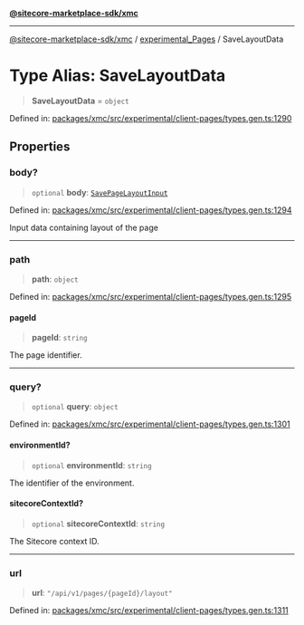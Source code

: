 [**@sitecore-marketplace-sdk/xmc**](../../../../README.md)

***

[@sitecore-marketplace-sdk/xmc](../../../../README.md) / [experimental\_Pages](../README.md) / SaveLayoutData

# Type Alias: SaveLayoutData

> **SaveLayoutData** = `object`

Defined in: [packages/xmc/src/experimental/client-pages/types.gen.ts:1290](https://github.com/Sitecore/marketplace-sdk/blob/main/packages/xmc/src/experimental/client-pages/types.gen.ts#L1290)

## Properties

### body?

> `optional` **body**: [`SavePageLayoutInput`](SavePageLayoutInput.md)

Defined in: [packages/xmc/src/experimental/client-pages/types.gen.ts:1294](https://github.com/Sitecore/marketplace-sdk/blob/main/packages/xmc/src/experimental/client-pages/types.gen.ts#L1294)

Input data containing layout of the page

***

### path

> **path**: `object`

Defined in: [packages/xmc/src/experimental/client-pages/types.gen.ts:1295](https://github.com/Sitecore/marketplace-sdk/blob/main/packages/xmc/src/experimental/client-pages/types.gen.ts#L1295)

#### pageId

> **pageId**: `string`

The page identifier.

***

### query?

> `optional` **query**: `object`

Defined in: [packages/xmc/src/experimental/client-pages/types.gen.ts:1301](https://github.com/Sitecore/marketplace-sdk/blob/main/packages/xmc/src/experimental/client-pages/types.gen.ts#L1301)

#### environmentId?

> `optional` **environmentId**: `string`

The identifier of the environment.

#### sitecoreContextId?

> `optional` **sitecoreContextId**: `string`

The Sitecore context ID.

***

### url

> **url**: `"/api/v1/pages/{pageId}/layout"`

Defined in: [packages/xmc/src/experimental/client-pages/types.gen.ts:1311](https://github.com/Sitecore/marketplace-sdk/blob/main/packages/xmc/src/experimental/client-pages/types.gen.ts#L1311)
